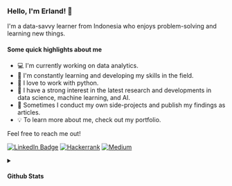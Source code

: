 
### Hello, I'm Erland! 👋

I'm a data-savvy learner from Indonesia who enjoys problem-solving and learning new things.

#### Some quick highlights about me
* 💻 I'm currently working on data analytics.
* 🌱 I'm constantly learning and developing my skills in the field.
* 🐍 I love to work with python.
* 🧠 I have a strong interest in the latest research and developments in data science, machine learning, and AI.
* 📝 Sometimes I conduct my own side-projects and publish my findings as articles.
* 💡 To learn more about me, check out my portfolio.<br>

Feel free to reach me out!

[![LinkedIn Badge](https://img.shields.io/badge/LinkedIn-0077B5?style=flat-square&logo=linkedin&logoColor=white)](https://www.linkedin.com/in/barklight)
[![Hackerrank](https://img.shields.io/badge/-HackerRank-2EC866?style=flat-square&logo=HackerRank&logoColor=white)](https://www.hackerrank.com/barklight)
[![Medium](https://img.shields.io/badge/Medium-12100E?style=flat-square&logo=medium&logoColor=white)](https://medium.com/@barklight)

<details>
  <summary><h4>Github Stats</h></summary>
<img height="150em" src="https://github-readme-stats.vercel.app/api?username=lighterland&count_private=true&show_icons=true&title_color=19A7CE&icon_color=19A7CE&border_color=19A7CE&text_color=fef9ff&hide_title=true&theme=transparent"/>
<img height="150em" src="https://github-readme-stats.vercel.app/api/top-langs/?username=lighterland&layout=compact&show_icons=true&title_color=19A7CE&icon_color=19A7CE&border_color=19A7CE&text_color=fef9ff&hide_title=true&theme=transparent"/>
  
  
</details>
